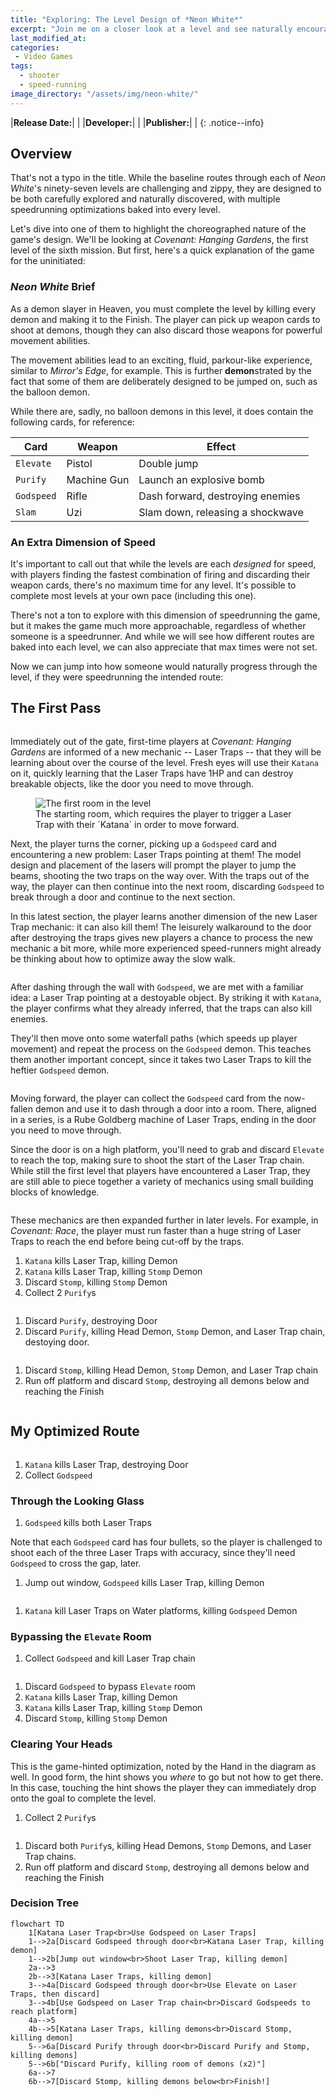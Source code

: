 ```yaml
---
title: "Exploring: The Level Design of *Neon White*"
excerpt: "Join me on a closer look at a level and see naturally encourages speedrunning optimization."
last_modified_at:
categories:
 - Video Games
tags:
  - shooter
  - speed-running
image_directory: "/assets/img/neon-white/"
---
```


|**Release Date:**| |
|**Developer:**| |
|**Publisher:**| |
{: .notice--info}

## Overview
That's not a typo in the title. While the baseline routes through each of *Neon
White*'s ninety-seven levels are challenging and zippy, they are designed to be
both carefully explored and naturally discovered, with multiple speedrunning
optimizations baked into every level.

Let's dive into one of them to highlight the choreographed nature of the game's
design. We'll be looking at *Covenant: Hanging Gardens*, the first level of the
sixth mission. But first, here's a quick explanation of the game for the
uninitiated:

### *Neon White* Brief
As a demon slayer in Heaven, you must complete the level by killing every demon
and making it to the Finish. The player can pick up weapon cards to shoot at
demons, though they can also discard those weapons for powerful movement
abilities.

The movement abilities lead to an exciting, fluid, parkour-like experience,
similar to *Mirror's Edge*, for example. This is further **demon**strated by the
fact that some of them are deliberately designed to be jumped on, such as the
balloon demon.

While there are, sadly, no balloon demons in this level, it does contain the
following cards, for reference:

|Card|Weapon|Effect|
|---|---|---|
|`Elevate`|Pistol|Double jump|
|`Purify`|Machine Gun|Launch an explosive bomb|
|`Godspeed`|Rifle|Dash forward, destroying enemies|
|`Slam`|Uzi|Slam down, releasing a shockwave|

### An Extra Dimension of Speed
It's important to call out that while the levels are each *designed* for speed,
with players finding the fastest combination of firing and discarding their
weapon cards, there's no maximum time for any level. It's possible to complete
most levels at your own pace (including this one).

There's not a ton to explore with this dimension of speedrunning the game, but
it makes the game much more approachable, regardless of whether someone is a
speedrunner. And while we will see how different routes are baked into each
level, we can also appreciate that max times were not set.

Now we can jump into how someone would naturally progress through the level, if
they were speedrunning the intended route:

## The First Pass

<figure class="align-center">
  <img
    src="/assets/vector/neon-white-hanging-gardens-first-path.png"
    alt="">
</figure>

Immediately out of the gate, first-time players at *Covenant: Hanging Gardens*
are informed of a new mechanic -- Laser Traps -- that they will be learning
about over the course of the level. Fresh eyes will use their `Katana` on it,
quickly learning that the Laser Traps have 1HP and can destroy breakable
objects, like the door you need to move through.

<figure class="align-center">
  <img
    src="{{ page.image_directory }}/hanging-gardens-first-room.jpg"
    alt="The first room in the level">
  <figcaption>
    The starting room, which requires the player to trigger a Laser Trap with
    their `Katana` in order to move forward.
  </figcaption>
</figure>

Next, the player turns the corner, picking up a `Godspeed` card and encountering
a new problem: Laser Traps pointing at them! The model design and placement of
the lasers will prompt the player to jump the beams, shooting the two traps on
the way over. With the traps out of the way, the player can then continue into
the next room, discarding `Godspeed` to break through a door and continue to the
next section.

In this latest section, the player learns another dimension of the new Laser
Trap mechanic: it can also kill them! The leisurely walkaround to the door after
destroying the traps gives new players a chance to process the new mechanic a
bit more, while more experienced speed-runners might already be thinking about
how to optimize away the slow walk.

<figure class="align-center">
  <img
    src="{{ page.image_directory }}/hanging-gardens-first-enemy.jpg"
    alt="">
</figure>

After dashing through the wall with `Godspeed`, we are met with a familiar idea:
a Laser Trap pointing at a destoyable object. By striking it with `Katana`, the
player confirms what they already inferred, that the traps can also kill
enemies.

They'll then move onto some waterfall paths (which speeds up player movement)
and repeat the process on the `Godspeed` demon. This teaches them another
important concept, since it takes two Laser Traps to kill the heftier `Godspeed`
demon.

<figure class="align-center">
  <img
    src="{{ page.image_directory }}/hanging-gardens-second-enemy.jpg"
    alt="">
</figure>

Moving forward, the player can collect the `Godspeed` card from the now-fallen
demon and use it to dash through a door into a room. There, aligned in a series,
is a Rube Goldberg machine of Laser Traps, ending in the door you need to move
through.

Since the door is on a high platform, you'll need to grab and discard `Elevate`
to reach the top, making sure to shoot the start of the Laser Trap chain. While
still the first level that players have encountered a Laser Trap, they are still
able to piece together a variety of mechanics using small building blocks of
knowledge.

<figure class="align-center">
  <img
    src="{{ page.image_directory }}/hanging-gardens-elevate-room.jpg"
    alt="">
</figure>

These mechanics are then expanded further in later levels. For example, in
*Covenant: Race*, the player must run faster than a huge string of Laser Traps
to reach the end before being cut-off by the traps.

1. `Katana` kills Laser Trap, killing Demon
1. `Katana` kills Laser Trap, killing `Stomp` Demon
1. Discard `Stomp`, killing `Stomp` Demon
1. Collect 2 `Purify`s

<figure class="align-center">
  <img
    src="{{ page.image_directory }}/hanging-gardens-ramp-before-drop.jpg"
    alt="">
</figure>

1. Discard `Purify`, destroying Door
1. Discard `Purify`, killing Head Demon, `Stomp` Demon, and Laser Trap chain,
   destoying door.

<figure class="align-center">
  <img
    src="{{ page.image_directory }}/hanging-gardens-head-room-1.jpg"
    alt="">
</figure>

1. Discard `Stomp`, killing Head Demon, `Stomp` Demon, and Laser Trap chain
1. Run off platform and discard `Stomp`, destroying all demons below and
   reaching the Finish

<figure class="align-center">
  <img
    src="{{ page.image_directory }}/hanging-gardens-final-stomp.jpg"
    alt="">
</figure>

## My Optimized Route

<figure class="align-center">
  <img
    src="/assets/vector/neon-white-hanging-gardens-fast-path.png"
    alt="">
</figure>

1. `Katana` kills Laser Trap, destroying Door
1. Collect `Godspeed`

### Through the Looking Glass
1. `Godspeed` kills both Laser Traps

Note that each `Godspeed` card has four bullets, so the player is challenged to
shoot each of the three Laser Traps with accuracy, since they'll need `Godspeed`
to cross the gap, later.

1. Jump out window, `Godspeed` kills Laser Trap, killing Demon

<figure class="align-center">
  <img
    src="{{ page.image_directory }}/hanging-gardens-sniper-shortcut-1.jpg"
    alt="">
</figure>

1. `Katana` kill Laser Traps on Water platforms, killing `Godspeed` Demon

### Bypassing the `Elevate` Room

1. Collect `Godspeed` and kill Laser Trap chain

<figure class="align-center">
  <img
    src="{{ page.image_directory }}/hanging-gardens-sniper-shortcut-2.jpg"
    alt="">
</figure>

1. Discard `Godspeed` to bypass `Elevate` room
1. `Katana` kills Laser Trap, killing Demon
1. `Katana` kills Laser Trap, killing `Stomp` Demon
1. Discard `Stomp`, killing `Stomp` Demon

### Clearing Your Heads
This is the game-hinted optimization, noted by the Hand in the diagram as well.
In good form, the hint shows you *where* to go but not how to get there. In this
case, touching the hint shows the player they can immediately drop onto the goal
to complete the level.

1. Collect 2 `Purify`s

<figure class="align-center">
  <img
    src="{{ page.image_directory }}/hanging-gardens-ramp-before-drop.jpg"
    alt="">
</figure>

1. Discard both `Purify`s, killing Head Demons, `Stomp` Demons, and Laser Trap
   chains.
1. Run off platform and discard `Stomp`, destroying all demons below and
   reaching the Finish

### Decision Tree

```mermaid!
flowchart TD
    1[Katana Laser Trap<br>Use Godspeed on Laser Traps]
    1-->2a[Discard Godspeed through door<br>Katana Laser Trap, killing demon]
    1-->2b[Jump out window<br>Shoot Laser Trap, killing demon]
    2a-->3
    2b-->3[Katana Laser Traps, killing demon]
    3-->4a[Discard Godspeed through door<br>Use Elevate on Laser Traps, then discard]
    3-->4b[Use Godspeed on Laser Trap chain<br>Discard Godspeeds to reach platform]
    4a-->5
    4b-->5[Katana Laser Traps, killing demons<br>Discard Stomp, killing demon]
    5-->6a[Discard Purify through door<br>Discard Purify and Stomp, killing demons]
    5-->6b["Discard Purify, killing room of demons (x2)"]
    6a-->7
    6b-->7[Discard Stomp, killing demons below<br>Finish!]
```

